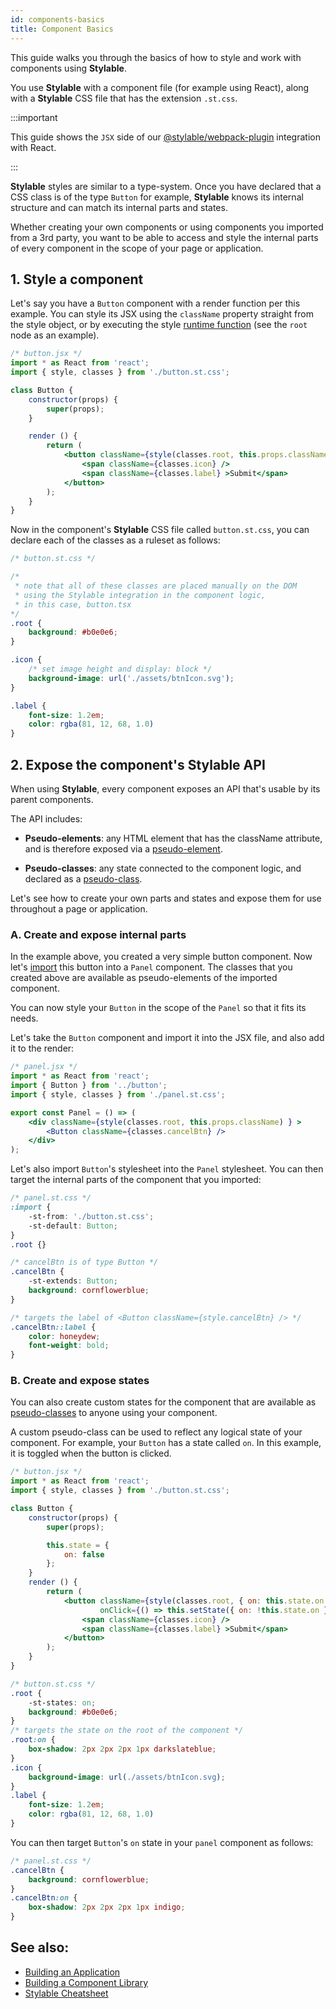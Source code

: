 ```yaml
---
id: components-basics
title: Component Basics
---
```


This guide walks you through the basics of how to style and work with components using **Stylable**. 

You use **Stylable** with a component file (for example using React), along with a **Stylable** CSS file that has the extension `.st.css`.

:::important

This guide shows the `JSX` side of our [@stylable/webpack-plugin](https://github.com/wix/stylable/tree/master/packages/webpack-plugin) integration with React. 

:::

**Stylable** styles are similar to a type-system. Once you have declared that a CSS class is of the type `Button` for example, **Stylable** knows its internal structure and can match its internal parts and states.

Whether creating your own components or using components you imported from a 3rd party, you want to be able to access and style the internal parts of every component in the scope of your page or application. 


## 1. Style a component 

Let's say you have a `Button` component with a render function per this example. You can style its JSX using the `className` property straight from the style object, or by executing the style [runtime function](./runtime.md) (see the `root` node as an example).

```jsx
/* button.jsx */
import * as React from 'react';
import { style, classes } from './button.st.css';

class Button {
    constructor(props) {
        super(props);
    }

    render () {
        return (
            <button className={style(classes.root, this.props.className) } >
                <span className={classes.icon} />
                <span className={classes.label} >Submit</span>
            </button>
        );
    }
}
```

Now in the component's **Stylable** CSS file called `button.st.css`, you can declare each of the classes as a ruleset as follows:

```css
/* button.st.css */

/* 
 * note that all of these classes are placed manually on the DOM 
 * using the Stylable integration in the component logic,
 * in this case, button.tsx
*/
.root { 
    background: #b0e0e6;
}

.icon {
    /* set image height and display: block */ 
    background-image: url('./assets/btnIcon.svg');
}

.label {
    font-size: 1.2em;
    color: rgba(81, 12, 68, 1.0)
}
```

## 2. Expose the component's Stylable API

When using **Stylable**, every component exposes an API that's usable by its parent components.

The API includes:

* **Pseudo-elements**: any HTML element that has the className attribute, and is therefore exposed via a [pseudo-element](../references/pseudo-elements.md).
 
* **Pseudo-classes**: any state connected to the component logic, and declared as a [pseudo-class](../references/pseudo-classes.md).

Let's see how to create your own parts and states and expose them for use throughout a page or application.

### A. Create and expose internal parts

In the example above, you created a very simple button component. Now let's [import](../references/imports.md) this button into a `Panel` component. The classes that you created above are available as pseudo-elements of the imported component.

You can now style your `Button` in the scope of the `Panel` so that it fits its needs.

Let's take the `Button` component and import it into the JSX file, and also add it to the render:

```jsx
/* panel.jsx */
import * as React from 'react';
import { Button } from '../button';
import { style, classes } from './panel.st.css';

export const Panel = () => (
    <div className={style(classes.root, this.props.className) } >
        <Button className={classes.cancelBtn} />
    </div>
);
```

Let's also import `Button`'s stylesheet into the `Panel` stylesheet. You can then target the internal parts of the component that you imported:

```css
/* panel.st.css */
:import {
    -st-from: './button.st.css';
    -st-default: Button;
}
.root {}

/* cancelBtn is of type Button */
.cancelBtn { 
    -st-extends: Button;
    background: cornflowerblue;
}

/* targets the label of <Button className={style.cancelBtn} /> */
.cancelBtn::label { 
    color: honeydew;
    font-weight: bold;
}
```

### B. Create and expose states

You can also create custom states for the component that are available as [pseudo-classes](../references/pseudo-classes.md) to anyone using your component.

A custom pseudo-class can be used to reflect any logical state of your component. For example, your `Button` has a state called `on`. In this example, it is toggled when the button is clicked.

```jsx
/* button.jsx */
import * as React from 'react';
import { style, classes } from './button.st.css';

class Button {
    constructor(props) {
        super(props);

        this.state = {
            on: false
        };
    }
    render () {
        return (
            <button className={style(classes.root, { on: this.state.on }, this.props.className) } 
                    onClick={() => this.setState({ on: !this.state.on })} >
                <span className={classes.icon} />
                <span className={classes.label} >Submit</span>
            </button>
        );
    }
}
```

```css
/* button.st.css */
.root {
    -st-states: on;
    background: #b0e0e6;
}
/* targets the state on the root of the component */
.root:on { 
    box-shadow: 2px 2px 2px 1px darkslateblue;
}
.icon {
    background-image: url(./assets/btnIcon.svg);
}
.label {
    font-size: 1.2em;
    color: rgba(81, 12, 68, 1.0)
}
```

You can then target `Button`'s `on` state in your `panel` component as follows:

```css
/* panel.st.css */
.cancelBtn {
    background: cornflowerblue;
}
.cancelBtn:on {
    box-shadow: 2px 2px 2px 1px indigo;
}
```

## See also:

* [Building an Application](./stylable-application.md)
* [Building a Component Library](./stylable-component-library.md)
* [Stylable Cheatsheet](../references/cheatsheet.md)
